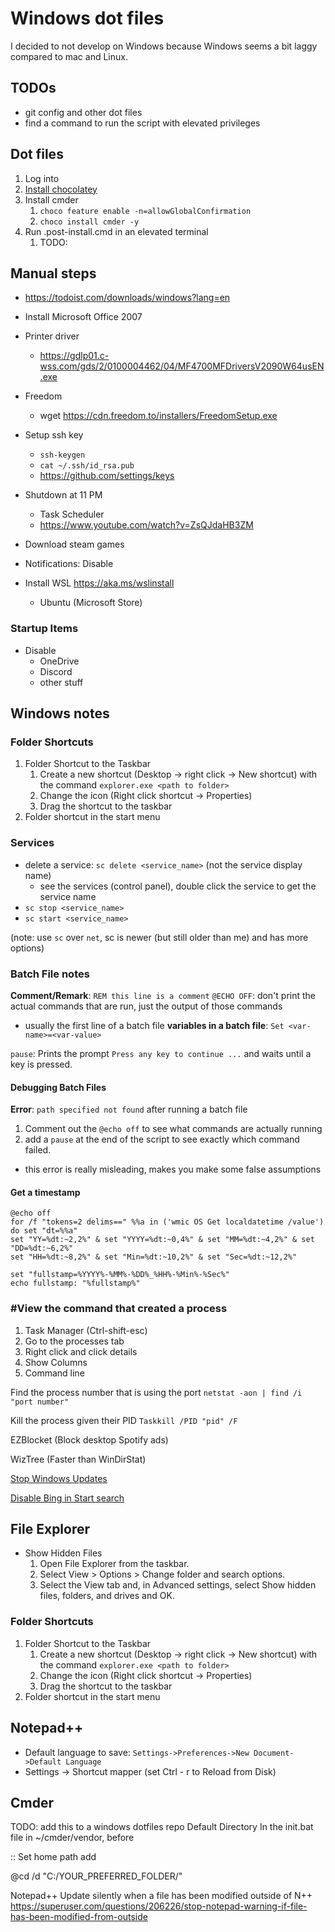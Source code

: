 # Windows dot files

I decided to not develop on Windows because Windows seems a bit laggy compared to mac and Linux.

## TODOs

- git config and other dot files
- find a command to run the script with elevated privileges

## Dot files

1. Log into
2. [Install chocolatey](https://chocolatey.org/install)
3. Install cmder
   1. `choco feature enable -n=allowGlobalConfirmation`
   2. `choco install cmder -y`
4. Run .post-install.cmd in an elevated terminal
   1. TODO:

## Manual steps

- https://todoist.com/downloads/windows?lang=en
- Install Microsoft Office 2007
- Printer driver
  - https://gdlp01.c-wss.com/gds/2/0100004462/04/MF4700MFDriversV2090W64usEN.exe
- Freedom
  - wget https://cdn.freedom.to/installers/FreedomSetup.exe
- Setup ssh key

  - `ssh-keygen`
  - `cat ~/.ssh/id_rsa.pub`
  - https://github.com/settings/keys

- Shutdown at 11 PM
  - Task Scheduler
  - https://www.youtube.com/watch?v=ZsQJdaHB3ZM
- Download steam games
- Notifications: Disable
- Install WSL https://aka.ms/wslinstall
  - Ubuntu (Microsoft Store)

### Startup Items

- Disable
  - OneDrive
  - Discord
  - other stuff

## Windows notes

### Folder Shortcuts

1. Folder Shortcut to the Taskbar
   1. Create a new shortcut (Desktop -> right click -> New shortcut) with the command `explorer.exe <path to folder>`
   2. Change the icon (Right click shortcut -> Properties)
   3. Drag the shortcut to the taskbar
2. Folder shortcut in the start menu

### Services

- delete a service: `sc delete <service_name>` (not the service display name)
  - see the services (control panel), double click the service to get the service name
- `sc stop <service_name>`
- `sc start <service_name>`

(note: use `sc` over `net`, sc is newer (but still older than me) and has more options)

### Batch File notes

**Comment/Remark**: `REM this line is a comment`
`@ECHO OFF`: don't print the actual commands that are run, just the output of those commands

- usually the first line of a batch file
  **variables in a batch file**: `Set <var-name>=<var-value>`

`pause`: Prints the prompt `Press any key to continue ...` and waits until a key is pressed.

#### Debugging Batch Files

**Error**: `path specified not found` after running a batch file

1. Comment out the `@echo off` to see what commands are actually running
2. add a `pause` at the end of the script to see exactly which command failed.

- this error is really misleading, makes you make some false assumptions

#### Get a timestamp

```batch
@echo off
for /f "tokens=2 delims==" %%a in ('wmic OS Get localdatetime /value') do set "dt=%%a"
set "YY=%dt:~2,2%" & set "YYYY=%dt:~0,4%" & set "MM=%dt:~4,2%" & set "DD=%dt:~6,2%"
set "HH=%dt:~8,2%" & set "Min=%dt:~10,2%" & set "Sec=%dt:~12,2%"

set "fullstamp=%YYYY%-%MM%-%DD%_%HH%-%Min%-%Sec%"
echo fullstamp: "%fullstamp%"
```

### #View the command that created a process

1. Task Manager (Ctrl-shift-esc)
2. Go to the processes tab
3. Right click and click details
4. Show Columns
5. Command line

Find the process number that is using the port
`netstat -aon | find /i "port number"`

Kill the process given their PID
`Taskkill /PID "pid" /F`

EZBlocket (Block desktop Spotify ads)

WizTree (Faster than WinDirStat)

[Stop Windows Updates](https://www.majorgeeks.com/files/details/stopupdates10.html)

[Disable Bing in Start search](https://www.howtogeek.com/224159/how-to-disable-bing-in-the-windows-10-start-menu/)

## File Explorer

- Show Hidden Files
  1.  Open File Explorer from the taskbar.
  2.  Select View > Options > Change folder and search options.
  3.  Select the View tab and, in Advanced settings, select Show hidden files, folders, and drives and OK.

### Folder Shortcuts

1. Folder Shortcut to the Taskbar
   1. Create a new shortcut (Desktop -> right click -> New shortcut) with the command `explorer.exe <path to folder>`
   2. Change the icon (Right click shortcut -> Properties)
   3. Drag the shortcut to the taskbar
2. Folder shortcut in the start menu

## Notepad++

- Default language to save: `Settings->Preferences->New Document->Default Language`
- Settings -> Shortcut mapper (set Ctrl - r to Reload from Disk)

## Cmder

TODO: add this to a windows dotfiles repo
Default Directory
In the init.bat file in ~/cmder/vendor, before

:: Set home path
add

@cd /d "C:/YOUR_PREFERRED_FOLDER/"

Notepad++
Update silently when a file has been modified outside of N++
https://superuser.com/questions/206226/stop-notepad-warning-if-file-has-been-modified-from-outside
